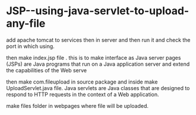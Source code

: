# JSP--using-java-servlet-to-upload-any-file


add apache tomcat to services then in server and then run it and check the port in which using.

then make index.jsp file . this is to make interface as Java server pages (JSPs) are Java programs that run on a Java application server and extend the capabilities of the Web serve

then make com.fileupload in source package and inside make UploadServlet.java file. Java servlets are Java classes that are designed to respond to HTTP requests in the context of a Web application.

make files folder in webpages where file will be uploaded.




